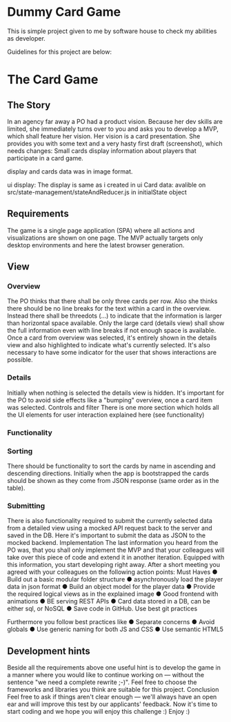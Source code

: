 # Dummy Card Game

This is simple project given to me by software house to check my abilities as developer.

Guidelines for this project are below:

# The Card Game

## The Story

In an agency far away a PO had a product vision.
Because her dev skills are limited, she immediately turns over to you and asks you to
develop a MVP, which shall feature her vision. Her vision is a card presentation. She
provides you with some text and a very hasty first draft (screenshot), which needs
changes: Small cards display information about players that participate in a card
game.

display and cards data was in image format.

ui display: The display is same as i created in ui
Card data: avalible on src/state-management/stateAndReducer.js in initialState object

## Requirements

The game is a single page application (SPA) where all actions and visualizations are
shown on one page. The MVP actually targets only desktop environments and here the
latest browser generation.

## View

### Overview

The PO thinks that there shall be only three cards per row. Also she thinks there should
be no line breaks for the text within a card in the overview. Instead there shall be threedots (...) to indicate that the information is larger than horizontal space available. Only the large card (details view) shall show the full information even with line breaks if not enough space is available. Once a card from overview was selected, it's entirely shown in the details view and also highlighted to indicate what's currently selected. It's also necessary to have some indicator for the user that shows interactions are possible.

### Details

Initially when nothing is selected the details view is hidden. It's important for the PO to avoid side effects like a "bumping" overview, once a card item was selected.
Controls and filter There is one more section which holds all the UI elements for user interaction explained here (see functionality)

### Functionality

### Sorting

There should be functionality to sort the cards by name in ascending and descending
directions. Initially when the app is bootstrapped the cards should be shown as they
come from JSON response (same order as in the table).

### Submitting

There is also functionality required to submit the currently selected data from a detailed view using a mocked API request back to the server and saved in the DB. Here it's important to submit the data as JSON to the mocked backend.
Implementation The last information you heard from the PO was, that you shall only implement the MVP and that your colleagues will take over this piece of code and extend it in another iteration. Equipped with this information, you start developing right away.
After a short meeting you agreed with your colleagues on the following action points:
Must Haves
● Build out a basic modular folder structure
● asynchronously load the player data in json format
● Build an object model for the player data
● Provide the required logical views as in the explained image
● Good frontend with animations
● BE serving REST APIs
● Card data stored in a DB, can be either sql, or NoSQL
● Save code in GitHub. Use best git practices

Furthermore you follow best practices like
● Separate concerns
● Avoid globals
● Use generic naming for both JS and CSS
● Use semantic HTML5

## Development hints

Beside all the requirements above one useful hint is to develop the game in a manner
where you would like to continue working on — without the sentence "we need a
complete rewrite ;-)".
Feel free to choose the frameworks and libraries you think are suitable for this project.
Conclusion
Feel free to ask if things aren't clear enough — we'll always have an open ear and will
improve this test by our applicants' feedback. Now it's time to start coding and we hope
you will enjoy this challenge :)
Enjoy :)
